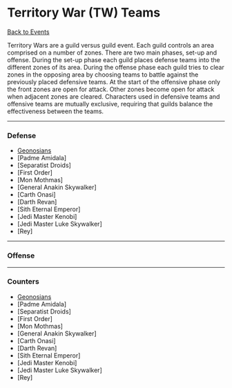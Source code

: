 # Territory War (TW) Teams

[Back to Events](../README.md)

Territory Wars are a guild versus guild event. Each guild controls an area 
comprised on a number of zones. There are two main phases, set-up and 
offense. During the set-up phase each guild places defense teams into the 
different zones of its area. During the offense phase each guild tries to clear 
zones in the opposing area by choosing teams to battle against the 
previously placed defensive teams. At the start of the offensive phase only 
the front zones are open for attack. Other zones become open for attack when 
adjacent zones are cleared. Characters used in defensive teams and offensive 
teams are mutually exclusive, requiring that guilds balance the 
effectiveness between the teams.

---

### Defense
  - [Geonosians](../Teams/Geos.md#territory-war-defense)
  - [Padme Amidala]
  - [Separatist Droids]
  - [First Order]
  - [Mon Mothmas]
  - [General Anakin Skywalker]
  - [Carth Onasi]
  - [Darth Revan]
  - [Sith Eternal Emperor]
  - [Jedi Master Kenobi]
  - [Jedi Master Luke Skywalker]
  - [Rey]

---

### Offense

---

### Counters
  - [Geonosians](../Teams/Geos.md#counters)
  - [Padme Amidala]
  - [Separatist Droids]
  - [First Order]
  - [Mon Mothmas]
  - [General Anakin Skywalker]
  - [Carth Onasi]
  - [Darth Revan]
  - [Sith Eternal Emperor]
  - [Jedi Master Kenobi]
  - [Jedi Master Luke Skywalker]
  - [Rey]

